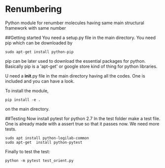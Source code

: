 # Renumbering
Python module for renumber molecules having same main structural framework with same number 

##Getting started
You need a setup.py file in the main directory.
You need pip which can be downloaded by  

```
sudo apt-get install python-pip 
```

pip can be later used to download the essential packages for python. Basically pip is a 'apt-get' or google store kind of thing for python libraries.

U need a __init__.py file in the main directory having all the codes. One is included and you can have a look.

To install the module, 
```
pip install -e .
```
on the main directory.

##Testing
Now install pytest for python 2.7 
In the test folder make a test file. One is already made with a assert true so that it passes now.
We need more tests.
```
sudo apt install python-logilab-common
sudo apt-get  install python-pytest
```

Finally to test the test:
```
python -m pytest test_orient.py
```

